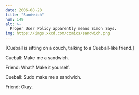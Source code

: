 ```yaml
---
date: 2006-08-28
title: "Sandwich"
num: 149
alt: >-
  Proper User Policy apparently means Simon Says.
img: https://imgs.xkcd.com/comics/sandwich.png
---
```

[Cueball is sitting on a couch, talking to a Cueball-like friend.]

Cueball: Make me a sandwich.

Friend: What? Make it yourself.

Cueball: Sudo make me a sandwich.

Friend: Okay.